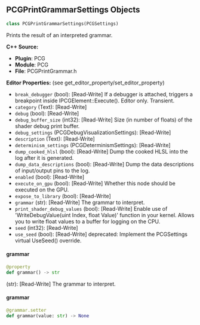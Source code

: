## PCGPrintGrammarSettings Objects

```python
class PCGPrintGrammarSettings(PCGSettings)
```

Prints the result of an interpreted grammar.

**C++ Source:**

- **Plugin**: PCG
- **Module**: PCG
- **File**: PCGPrintGrammar.h

**Editor Properties:** (see get_editor_property/set_editor_property)

- ``break_debugger`` (bool):  [Read-Write] If a debugger is attached, triggers a breakpoint inside IPCGElement::Execute(). Editor only. Transient.
- ``category`` (Text):  [Read-Write]
- ``debug`` (bool):  [Read-Write]
- ``debug_buffer_size`` (int32):  [Read-Write] Size (in number of floats) of the shader debug print buffer.
- ``debug_settings`` (PCGDebugVisualizationSettings):  [Read-Write]
- ``description`` (Text):  [Read-Write]
- ``determinism_settings`` (PCGDeterminismSettings):  [Read-Write]
- ``dump_cooked_hlsl`` (bool):  [Read-Write] Dump the cooked HLSL into the log after it is generated.
- ``dump_data_descriptions`` (bool):  [Read-Write] Dump the data descriptions of input/output pins to the log.
- ``enabled`` (bool):  [Read-Write]
- ``execute_on_gpu`` (bool):  [Read-Write] Whether this node should be executed on the GPU.
- ``expose_to_library`` (bool):  [Read-Write]
- ``grammar`` (str):  [Read-Write] The grammar to interpret.
- ``print_shader_debug_values`` (bool):  [Read-Write] Enable use of 'WriteDebugValue(uint Index, float Value)' function in your kernel. Allows you to write float values to a buffer for logging on the CPU.
- ``seed`` (int32):  [Read-Write]
- ``use_seed`` (bool):  [Read-Write]
  deprecated: Implement the PCGSettings virtual UseSeed() override.

<a id="unreal.PCGPrintGrammarSettings.grammar"></a>

#### grammar

```python
@property
def grammar() -> str
```

(str):  [Read-Write] The grammar to interpret.

<a id="unreal.PCGPrintGrammarSettings.grammar"></a>

#### grammar

```python
@grammar.setter
def grammar(value: str) -> None
```

<a id="unreal.PCGProceduralISMComponent"></a>